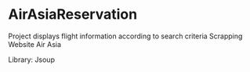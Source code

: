 # AirAsiaReservation
Project displays flight information according to search criteria
Scrapping Website Air Asia

Library:
Jsoup 


